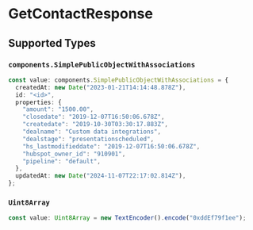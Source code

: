 # GetContactResponse


## Supported Types

### `components.SimplePublicObjectWithAssociations`

```typescript
const value: components.SimplePublicObjectWithAssociations = {
  createdAt: new Date("2023-01-21T14:14:48.878Z"),
  id: "<id>",
  properties: {
    "amount": "1500.00",
    "closedate": "2019-12-07T16:50:06.678Z",
    "createdate": "2019-10-30T03:30:17.883Z",
    "dealname": "Custom data integrations",
    "dealstage": "presentationscheduled",
    "hs_lastmodifieddate": "2019-12-07T16:50:06.678Z",
    "hubspot_owner_id": "910901",
    "pipeline": "default",
  },
  updatedAt: new Date("2024-11-07T22:17:02.814Z"),
};
```

### `Uint8Array`

```typescript
const value: Uint8Array = new TextEncoder().encode("0xddEf79f1ee");
```

